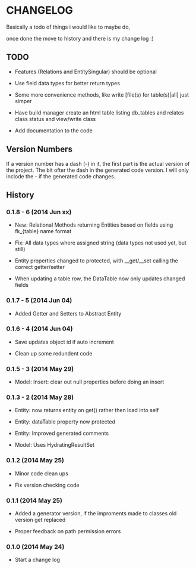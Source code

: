# CHANGELOG

Basically a todo of things i would like to maybe do,

once done the move to history and there is my change log :)

## TODO

-   Features (Relations and EntitySingular) should be optional

-   Use field data types for better return types

-   Some more convenience methods, like write [file(s) for table(s)|all]
    just simper

-   Have build manager create an html table listing db\_tables and
    relates class status and view/write class

-   Add documentation to the code

## Version Numbers

If a version number has a dash (-) in it, the first part is the actual
version of the project. The bit ofter the dash in the generated code
version. I will only inclode the - if the generated code changes.

## History

### 0.1.8 - 6 (2014 Jun xx)

-   New: Relational Methods returning Entities based on fields using
    fk\_{table} name format

-   Fix: All data types where assigned string (data types not used yet,
    but still)

-   Entity properties changed to protected, with \_\_get/\_\_set calling
    the correct getter/setter

-   When updating a table row, the DataTable now only updates changed
    fields

### 0.1.7 - 5 (2014 Jun 04)

-   Added Getter and Setters to Abstract Entity

### 0.1.6 - 4 (2014 Jun 04)

-   Save updates object id if auto increment

-   Clean up some redundent code

### 0.1.5 - 3 (2014 May 29)

-   Model: Insert: clear out null properties before doing an insert

### 0.1.3 - 2 (2014 May 28)

-   Entity: now returns entity on get() rather then load into self

-   Entity: dataTable property now protected

-   Entity: Improved generated comments

-   Model: Uses HydratingResultSet

### 0.1.2 (2014 May 25)

-   Minor code clean ups

-   Fix version checking code

### 0.1.1 (2014 May 25)

-   Added a generator version, if the improments made to classes old
    version get replaced

-   Proper feedback on path permission errors

### 0.1.0 (2014 May 24)

-   Start a change log


